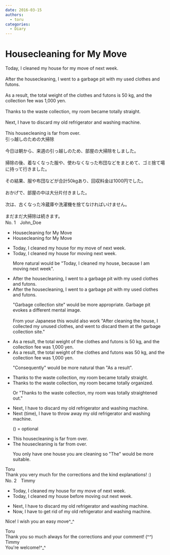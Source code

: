 ```yaml
---
date: 2016-03-15
authors:
  - toru
categories:
  - Diary
---
```


<h1 id="subject_show">Housecleaning for My Move</h1>
<div class="date" hidden>Mar 15, 2016 14:16</div>
<div id="post"><div id="body_show_ori">
Today, I cleaned my house for my move of next week.<br/><br/>After the housecleaning, I went to a garbage pit with my used clothes and futons.<br/><br/>As a result, the total weight of the clothes and futons is 50 kg, and the collection fee was 1,000 yen.<br/><br/>Thanks to the waste collection, my room became totally straight.<br/><br/>Next, I have to discard my old refrigerator and washing machine.<br/><br/>This housecleaning is far from over.
</div></div>

<!-- more -->

<div id="post_ja"><div id="body_show_mo">
引っ越しのための大掃除<br/><br/>今日は朝から、来週の引っ越しのため、部屋の大掃除をしました。<br/><br/>掃除の後、着なくなった服や、使わなくなった布団などをまとめて、ゴミ捨て場に持って行きました。<br/><br/>その結果、服や布団などが合計50kgあり、回収料金は1000円でした。<br/><br/>おかげで、部屋の中は大分片付きました。<br/><br/>次は、古くなった冷蔵庫や洗濯機を捨てなければいけません。<br/><br/>まだまだ大掃除は続きます。
</div></div>
<div id="block"><div class="first_name"> No. 1　<span class="just_name">John_Doe</span></div><div id="block2">
<ul class="correction_field">
<li class="incorrect">Housecleaning for My Move</li>
<li class="corrected correct">
Housecleaning for My Move
</li>
</ul>
<ul class="correction_field">
<li class="incorrect">Today, I cleaned my house for my move of next week.</li>
<li class="corrected correct">
Today, I cleaned my house for moving next week.
<p class="correction_comment">More natural would be "Today, I cleaned my house, because I am moving next week".</p>
</li>
</ul>
<ul class="correction_field">
<li class="incorrect">After the housecleaning, I went to a garbage pit with my used clothes and futons.</li>
<li class="corrected correct">
After the housecleaning, I went to a garbage pit with my used clothes and futons.
<p class="correction_comment">"Garbage collection site" would be more appropriate. Garbage pit evokes a different mental image.<br/><br/>From your Japanese this would also work "After cleaning the house, I collected my unused clothes, and went to discard them at the garbage collection site."</p>
</li>
</ul>
<ul class="correction_field">
<li class="incorrect">As a result, the total weight of the clothes and futons is 50 kg, and the collection fee was 1,000 yen.</li>
<li class="corrected correct">
As a result, the total weight of the clothes and futons was 50 kg, and the collection fee was 1,000 yen.
<p class="correction_comment">"Consequently" would be more natural than "As a result".</p>
</li>
</ul>
<ul class="correction_field">
<li class="incorrect">Thanks to the waste collection, my room became totally straight.</li>
<li class="corrected correct">
Thanks to the waste collection, my room became totally organized.
<p class="correction_comment">Or "Thanks to the waste collection, my room was totally straightened out."</p>
</li>
</ul>
<ul class="correction_field">
<li class="incorrect">Next, I have to discard my old refrigerator and washing machine.</li>
<li class="corrected correct">
Next (time), I have to throw away my old refrigerator and washing machine.
<p class="correction_comment">() = optional</p>
</li>
</ul>
<ul class="correction_field">
<li class="incorrect">This housecleaning is far from over.</li>
<li class="corrected correct">
The housecleaning is far from over.
<p class="correction_comment">You only have one house you are cleaning so "The" would be more suitable.</p>
</li>
</ul>
</div><div class="name"><span class="just_name">Toru</span><br>
Thank you very much for the corrections and the kind explanations! :)
</div>
</div>
<div id="block"><div class="first_name"> No. 2　<span class="just_name">Timmy</span></div><div id="block2">
<ul class="correction_field">
<li class="incorrect">Today, I cleaned my house for my move of next week.</li>
<li class="corrected correct">
Today, I cleaned my house before mov<span class="f_blue">ing out</span> next week.
</li>
</ul>
<ul class="correction_field">
<li class="incorrect">Next, I have to discard my old refrigerator and washing machine.</li>
<li class="corrected correct">
<span class="f_blue">Now</span>, I have to <span class="f_blue">get rid of</span> my old refrigerator and washing machine.
</li>
</ul>
<p class="comment_small">
 Nice! I wish you an easy move^_^
</p>

</div><div class="name"><span class="just_name">Toru</span><br>
Thank you so much always for the corrections and your comment! (^^)
</div>
<div class="name"><span class="just_name">Timmy</span><br>
You're welcome!^_^
</div>
</div>
